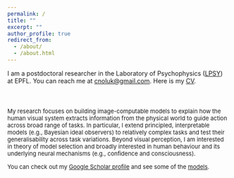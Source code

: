 ```yaml
---
permalink: /
title: ""
excerpt: ""
author_profile: true
redirect_from: 
  - /about/
  - /about.html
---
```


I am a postdoctoral researcher in the Laboratory of Psychophysics ([LPSY](https://www.epfl.ch/labs/lpsy/)) at EPFL. You can reach me at [cnoluk@gmail.com](mailto:cnoluk@gmail.com). Here is my [CV](http://canoluk.github.io/files/CV_CanOluk.pdf).
<div style="height:24px;"></div>



<span style="font-size: 93%;"> My research focuses on building image-computable models to explain how the human visual system extracts information from the physical world to guide action across broad range of tasks. In particular, I extend principled, interpretable models (e.g., Bayesian ideal observers) to relatively complex tasks and test their generalisability across task variations. Beyond visual perception, I am interested in theory of model selection and broadly interested in human behaviour and its underlying neural mechanisms (e.g., confidence and consciousness).</span>

<span style="font-size: 93%;"> You can check out my [Google Scholar profile](https://scholar.google.com/citations?user=NwCzTz8AAAAJ&hl=tr&oi=ao) and see some of the [models](https://github.com/CanOluk).</span>







